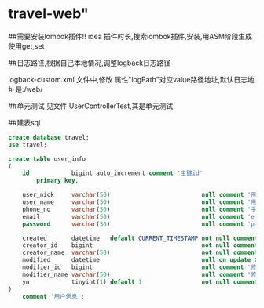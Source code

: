 # travel-web"

##需要安装lombok插件!!
idea 插件时长,搜索lombok插件,安装,用ASM阶段生成使用get,set

##日志路径,根据自己本地情况,调整logback日志路径

logback-custom.xml 文件中,修改 属性"logPath"对应value路径地址,默认日志地址是:/web/

##单元测试
见文件:UserControllerTest,其是单元测试

##建表sql

```sql
create database travel;
use travel;

create table user_info
(
    id            bigint auto_increment comment '主键id'
        primary key,

    user_nick     varchar(50)                          null comment '用户昵称',
    user_name     varchar(50)                          null comment '用户姓名',
    phone_no      varchar(50)                          null comment '手机号',
    email         varchar(50)                          null comment 'email',
    password      varchar(50)                          null comment 'password',

    created       datetime   default CURRENT_TIMESTAMP not null comment '创建时间',
    creator_id    bigint                               not null comment '创建者ID',
    creator_name  varchar(50)                          not null comment '创建人',
    modified      datetime                             null on update CURRENT_TIMESTAMP comment '更新时间',
    modifier_id   bigint                               null comment '修改者ID',
    modifier_name varchar(50)                          null comment '修改人',
    yn            tinyint(1) default 1                 not null comment '是否有效,1:有效;-1:无效'
)
    comment '用户信息';
```